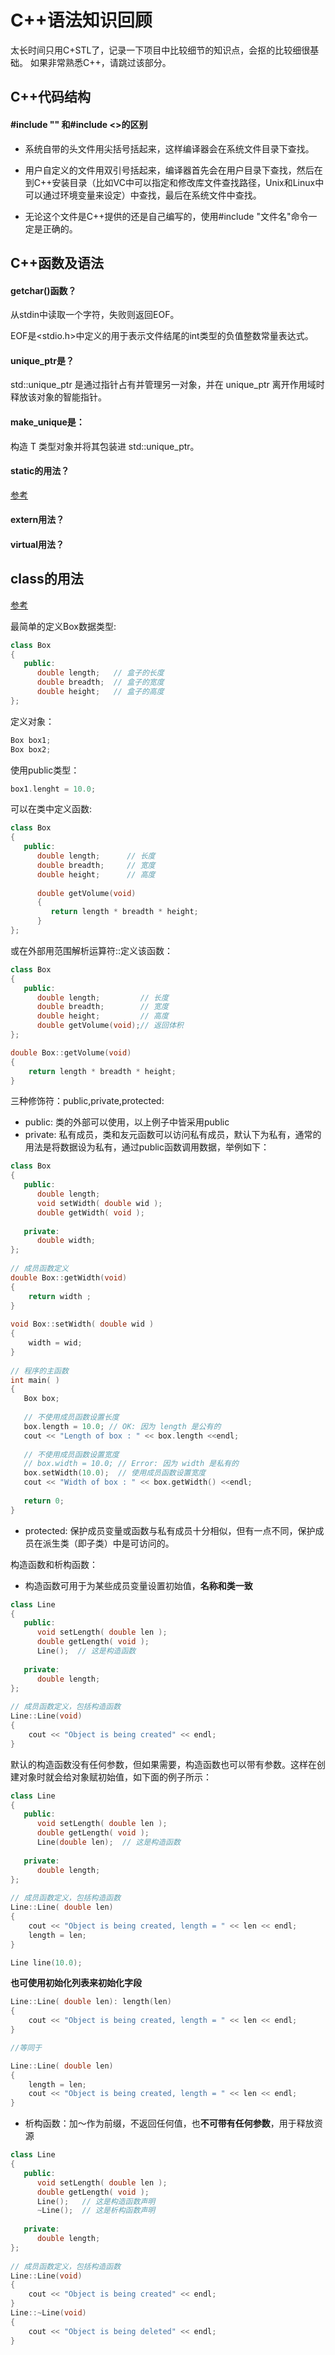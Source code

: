 # C++语法知识回顾
太长时间只用C+STL了，记录一下项目中比较细节的知识点，会抠的比较细很基础。
如果非常熟悉C++，请跳过该部分。

## C++代码结构
#### #include "" 和#include <>的区别

- 系统自带的头文件用尖括号括起来，这样编译器会在系统文件目录下查找。 

- 用户自定义的文件用双引号括起来，编译器首先会在用户目录下查找，然后在到C++安装目录（比如VC中可以指定和修改库文件查找路径，Unix和Linux中可以通过环境变量来设定）中查找，最后在系统文件中查找。 

- 无论这个文件是C++提供的还是自己编写的，使用#include "文件名"命令一定是正确的。

## C++函数及语法

#### getchar()函数？
从stdin中读取一个字符，失败则返回EOF。

EOF是<stdio.h>中定义的用于表示文件结尾的int类型的负值整数常量表达式。

#### unique_ptr是？
std::unique_ptr 是通过指针占有并管理另一对象，并在 unique_ptr 离开作用域时释放该对象的智能指针。 

#### make_unique是：
构造 T 类型对象并将其包装进 std::unique_ptr。

#### static的用法？
[参考](https://zhuanlan.zhihu.com/p/37439983)

#### extern用法？

#### virtual用法？

## class的用法
[参考](https://www.runoob.com/cplusplus/cpp-classes-objects.html)

最简单的定义Box数据类型:
```cpp
class Box
{
   public:
      double length;   // 盒子的长度
      double breadth;  // 盒子的宽度
      double height;   // 盒子的高度
};
```
定义对象：
```cpp
Box box1;
Box box2;
```
使用public类型：
```cpp
box1.lenght = 10.0;
```
可以在类中定义函数:

```cpp
class Box
{
   public:
      double length;      // 长度
      double breadth;     // 宽度
      double height;      // 高度
   
      double getVolume(void)
      {
         return length * breadth * height;
      }
};
```
或在外部用范围解析运算符::定义该函数：
```cpp
class Box
{
   public:
      double length;         // 长度
      double breadth;        // 宽度
      double height;         // 高度
      double getVolume(void);// 返回体积
};

double Box::getVolume(void)
{
    return length * breadth * height;
}
```

三种修饰符：public,private,protected:
- public: 类的外部可以使用，以上例子中皆采用public
- private: 私有成员，类和友元函数可以访问私有成员，默认下为私有，通常的用法是将数据设为私有，通过public函数调用数据，举例如下：
```cpp 
class Box
{
   public:
      double length;
      void setWidth( double wid );
      double getWidth( void );
 
   private:
      double width;
};
 
// 成员函数定义
double Box::getWidth(void)
{
    return width ;
}
 
void Box::setWidth( double wid )
{
    width = wid;
}
 
// 程序的主函数
int main( )
{
   Box box;
 
   // 不使用成员函数设置长度
   box.length = 10.0; // OK: 因为 length 是公有的
   cout << "Length of box : " << box.length <<endl;
 
   // 不使用成员函数设置宽度
   // box.width = 10.0; // Error: 因为 width 是私有的
   box.setWidth(10.0);  // 使用成员函数设置宽度
   cout << "Width of box : " << box.getWidth() <<endl;
 
   return 0;
}
```
- protected: 保护成员变量或函数与私有成员十分相似，但有一点不同，保护成员在派生类（即子类）中是可访问的。

构造函数和析构函数：
- 构造函数可用于为某些成员变量设置初始值，**名称和类一致**
```cpp
class Line
{
   public:
      void setLength( double len );
      double getLength( void );
      Line();  // 这是构造函数
 
   private:
      double length;
};
 
// 成员函数定义，包括构造函数
Line::Line(void)
{
    cout << "Object is being created" << endl;
}
```
默认的构造函数没有任何参数，但如果需要，构造函数也可以带有参数。这样在创建对象时就会给对象赋初始值，如下面的例子所示：
```cpp
class Line
{
   public:
      void setLength( double len );
      double getLength( void );
      Line(double len);  // 这是构造函数
 
   private:
      double length;
};
 
// 成员函数定义，包括构造函数
Line::Line( double len)
{
    cout << "Object is being created, length = " << len << endl;
    length = len;
}

Line line(10.0);

```

**也可使用初始化列表来初始化字段**
```cpp
Line::Line( double len): length(len)
{
    cout << "Object is being created, length = " << len << endl;
}

//等同于

Line::Line( double len)
{
    length = len;
    cout << "Object is being created, length = " << len << endl;
}

```

- 析构函数：加～作为前缀，不返回任何值，也**不可带有任何参数**，用于释放资源
```cpp
class Line
{
   public:
      void setLength( double len );
      double getLength( void );
      Line();   // 这是构造函数声明
      ~Line();  // 这是析构函数声明
 
   private:
      double length;
};
 
// 成员函数定义，包括构造函数
Line::Line(void)
{
    cout << "Object is being created" << endl;
}
Line::~Line(void)
{
    cout << "Object is being deleted" << endl;
}
```